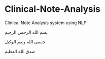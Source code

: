 # Clinical-Note-Analysis
Clinical Note Analysis system using NLP

بسم الله الرحمن الرحيم

 حسبي الله ونعم الوكيل


 صدق الله العظيم
